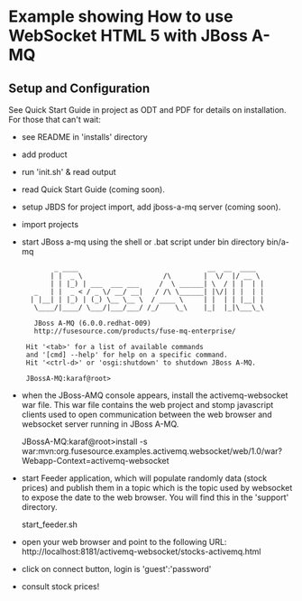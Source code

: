 # Example showing How to use WebSocket HTML 5 with JBoss A-MQ

Setup and Configuration
-----------------------

See Quick Start Guide in project as ODT and PDF for details on installation. For those that can't wait:

- see README in 'installs' directory

- add product 

- run 'init.sh' & read output

- read Quick Start Guide (coming soon).

- setup JBDS for project import, add jboss-a-mq server (coming soon).

- import projects

- start JBoss a-mq using the shell or .bat script under bin directory bin/a-mq

              _ ____                                __  __  ____
             | |  _ \                    /\        |  \/  |/ __ \
             | | |_) | ___  ___ ___     /  \ ______| \  / | |  | |
         _   | |  _ < / _ \/ __/ __|   / /\ \______| |\/| | |  | |
        | |__| | |_) | (_) \__ \__ \  / ____ \     | |  | | |__| |
         \____/|____/ \___/|___/___/ /_/    \_\    |_|  |_|\___\_\

         JBoss A-MQ (6.0.0.redhat-009)
         http://fusesource.com/products/fuse-mq-enterprise/

       Hit '<tab>' for a list of available commands
       and '[cmd] --help' for help on a specific command.
       Hit '<ctrl-d>' or 'osgi:shutdown' to shutdown JBoss A-MQ.

       JBossA-MQ:karaf@root>

- when the JBoss-AMQ console appears, install the activemq-websocket war file. This war file contains the web project and stomp javascript clients used to open communication between the web browser and websocket server running in JBoss A-MQ.

    JBossA-MQ:karaf@root>install -s war:mvn:org.fusesource.examples.activemq.websocket/web/1.0/war\?Webapp-Context=activemq-websocket

- start Feeder application, which will populate randomly data (stock prices) and publish them in a topic which is the  topic used by websocket to expose the date to the web browser. You will find this in the 'support' directory.

    start_feeder.sh

- open your web browser and point to the following URL:  http://localhost:8181/activemq-websocket/stocks-activemq.html

- click on connect button, login is 'guest':'password'

- consult stock prices!

